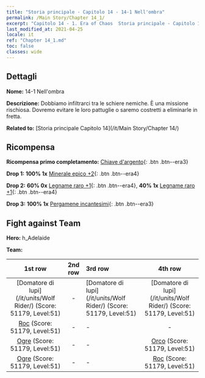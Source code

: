 ```yaml
---
title: "Storia principale - Capitolo 14 - 14-1 Nell'ombra"
permalink: /Main Story/Chapter 14_1/
excerpt: "Capitolo 14 - 1. Era of Chaos  Storia principale - Capitolo 14_1. 14-1 Nell'ombra"
last_modified_at: 2021-04-25
locale: it
ref: "Chapter 14_1.md"
toc: false
classes: wide
---
```


## Dettagli

 **Nome:** 14-1 Nell'ombra

 **Descrizione:** Dobbiamo infiltrarci tra le schiere nemiche. È una missione rischiosa. Dovremo evitare le loro pattuglie o saremo costretti a eliminarle in fretta.

 **Related to:** [Storia principale Capitolo 14](/it/Main Story/Chapter 14/)

## Ricompensa

 **Ricompensa primo completamento:** [Chiave d'argento](/ItemsIT/con_693/){: .btn .btn--era3}

 **Drop 1:** **100% 1x** [Minerale epico +2](/ItemsIT/mat_47/){: .btn .btn--era4}

 **Drop 2:** **60% 0x** [Legname raro +1](/ItemsIT/mat_41/){: .btn .btn--era4}, **40% 1x** [Legname raro +1](/ItemsIT/mat_41/){: .btn .btn--era4}

 **Drop 3:** **100% 1x** [Pergamene incantesimi](/ItemsIT/con_694/){: .btn .btn--era3}


## Fight against Team
 **Hero:** h_Adelaide

 **Team:**


  | 1st row | 2nd row | 3rd row | 4th row |
  |:----:|:----:|:----|:----:|
  | [Domatore di lupi](/it/units/Wolf Rider/) (Score: 51179, Level:51)  | - | [Domatore di lupi](/it/units/Wolf Rider/) (Score: 51179, Level:51)  | [Domatore di lupi](/it/units/Wolf Rider/) (Score: 51179, Level:51)  |
  | [Roc](/it/units/Roc/) (Score: 51179, Level:51)  | - | - | - |
  | [Ogre](/it/units/Ogre/) (Score: 51179, Level:51)  | - | - | [Orco](/it/units/Orc/) (Score: 51179, Level:51)  |
  | [Ogre](/it/units/Ogre/) (Score: 51179, Level:51)  | - | - | [Roc](/it/units/Roc/) (Score: 51179, Level:51)  |


